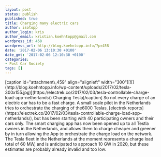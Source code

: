 ```yaml
---
layout: post
status: publish
published: true
title: Charging many electric cars
author: isotopp
author_login: kris
author_email: kristian.koehntopp@gmail.com
wordpress_id: 458
wordpress_url: http://blog.koehntopp.info/?p=458
date: '2017-02-06 13:10:30 +0100'
date_gmt: '2017-02-06 12:10:30 +0100'
categories:
- Post Car Society
tags: []
---
```

<p>[caption id="attachment\_459" align="alignleft" width="300"][![](http://blog.koehntopp.info/wp-content/uploads/2017/02/tesla-300x155.jpg)](https://electrek.co/2017/02/03/tesla-controllable-charge-load-app-netherlands/) Charging Tesla[/caption] So not every charge of an electric car has to be a fast charge. A small scale pilot in the Netherlands tries to orchestrate the charging of&nbsp;the6000 Teslas, [electrek reports](https://electrek.co/2017/02/03/tesla-controllable-charge-load-app-netherlands/), but has been starting with 40 participating owners and their cars only. The smart charging app has now been opened up to all Testla owners in the Netherlands, and allows them to charge cheaper and greener by in turn allowing the App to orchestrate the charge load on the network. The Tesla fleet in the Netherlands at the moment represents a charge load total of 60 MW, and is anticipated to approach 10 GW in 2020, but these estimates are probably already invalid and too low.</p>
